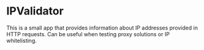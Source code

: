 # IPValidator
This is a small app that provides information about IP addresses provided in HTTP requests. Can be useful when testing proxy solutions or IP whitelisting.
